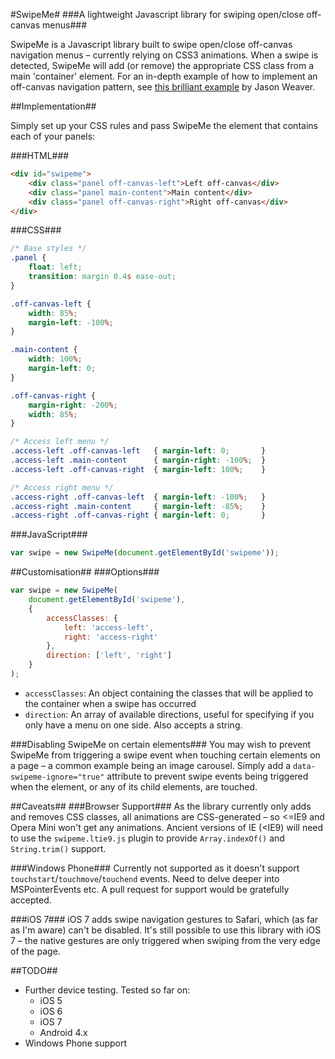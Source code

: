 #SwipeMe#
###A lightweight Javascript library for swiping open/close off-canvas menus###

SwipeMe is a Javascript library built to swipe open/close off-canvas navigation menus – currently relying on CSS3 animations. When a swipe is detected, SwipeMe will add (or remove) the appropriate CSS class from a main 'container' element. For an in-depth example of how to implement an off-canvas navigation pattern, see [this brilliant example](http://jasonweaver.name/lab/offcanvas/) by Jason Weaver.

##Implementation##

Simply set up your CSS rules and pass SwipeMe the element that contains each of your panels:

###HTML###

``` html
<div id="swipeme">
    <div class="panel off-canvas-left">Left off-canvas</div>
    <div class="panel main-content">Main content</div>
    <div class="panel off-canvas-right">Right off-canvas</div>
</div>
```

###CSS###
``` css
/* Base styles */
.panel {
	float: left;
	transition: margin 0.4s ease-out;
}

.off-canvas-left {
	width: 85%;
	margin-left: -100%;
}

.main-content {
	width: 100%;
	margin-left: 0;
}

.off-canvas-right {
	margin-right: -200%;
	width: 85%;
}

/* Access left menu */
.access-left .off-canvas-left	{ margin-left: 0;		}
.access-left .main-content		{ margin-right: -100%;	}
.access-left .off-canvas-right	{ margin-left: 100%;	}

/* Access right menu */
.access-right .off-canvas-left	{ margin-left: -100%;	}
.access-right .main-content		{ margin-left: -85%;	}
.access-right .off-canvas-right	{ margin-left: 0;		}
```

###JavaScript###
``` js
var swipe = new SwipeMe(document.getElementById('swipeme'));
```

##Customisation##
###Options###
``` js
var swipe = new SwipeMe(
	document.getElementById('swipeme'),
	{
	    accessClasses: {
	        left: 'access-left',
	        right: 'access-right'
	    },
	    direction: ['left', 'right']
	}
);
```

- `accessClasses`: An object containing the classes that will be applied to the container when a swipe has occurred
- `direction`: An array of available directions, useful for specifying if you only have a menu on one side. Also accepts a string.

###Disabling SwipeMe on certain elements###
You may wish to prevent SwipeMe from triggering a swipe event when touching certain elements on a page – a common example being an image carousel. Simply add a `data-swipeme-ignore="true"` attribute to prevent swipe events being triggered when the element, or any of its child elements, are touched.

##Caveats##
###Browser Support###
As the library currently only adds and removes CSS classes, all animations are CSS-generated – so <=IE9 and Opera Mini won't get any animations. Ancient versions of IE (<IE9) will need to use the `swipeme.ltie9.js` plugin to provide `Array.indexOf()` and `String.trim()` support.

###Windows Phone###
Currently not supported as it doesn't support `touchstart`/`touchmove`/`touchend` events. Need to delve deeper into MSPointerEvents etc. A pull request for support would be gratefully accepted.

###iOS 7###
iOS 7 adds swipe navigation gestures to Safari, which (as far as I'm aware) can't be disabled. It's still possible to use this library with iOS 7 – the native gestures are only triggered when swiping from the very edge of the page.

##TODO##

- Further device testing. Tested so far on:
  - iOS 5
  - iOS 6
  - iOS 7
  - Android 4.x
- Windows Phone support